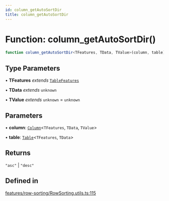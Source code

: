 ```yaml
---
id: column_getAutoSortDir
title: column_getAutoSortDir
---
```


# Function: column\_getAutoSortDir()

```ts
function column_getAutoSortDir<TFeatures, TData, TValue>(column, table): "asc" | "desc"
```

## Type Parameters

• **TFeatures** *extends* [`TableFeatures`](../interfaces/tablefeatures.md)

• **TData** *extends* `unknown`

• **TValue** *extends* `unknown` = `unknown`

## Parameters

• **column**: [`Column`](../type-aliases/column.md)\<`TFeatures`, `TData`, `TValue`\>

• **table**: [`Table`](../type-aliases/table.md)\<`TFeatures`, `TData`\>

## Returns

`"asc"` \| `"desc"`

## Defined in

[features/row-sorting/RowSorting.utils.ts:115](https://github.com/TanStack/table/blob/b1e6b79157b0debc7222660572b06c8b857f4605/packages/table-core/src/features/row-sorting/RowSorting.utils.ts#L115)

